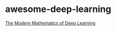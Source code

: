 # awesome-deep-learning

[The Modern Mathematics of Deep Learning](https://arxiv.org/abs/2105.04026)
